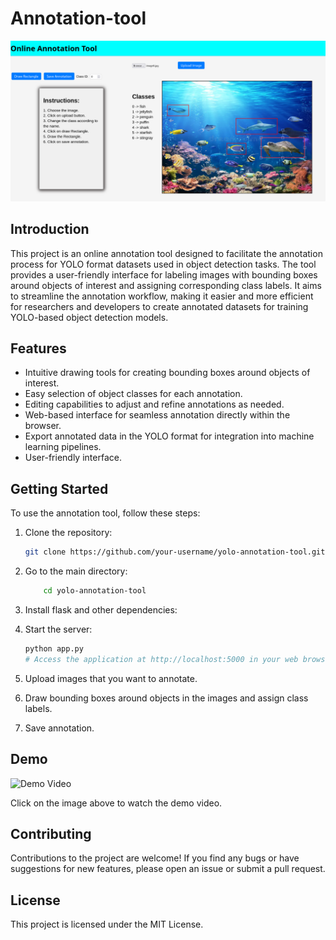 # Annotation-tool
![image](static/images/1.png)  

## Introduction

This project is an online annotation tool designed to facilitate the annotation process for YOLO format datasets used in object detection tasks. The tool provides a user-friendly interface for labeling images with bounding boxes around objects of interest and assigning corresponding class labels. It aims to streamline the annotation workflow, making it easier and more efficient for researchers and developers to create annotated datasets for training YOLO-based object detection models.

## Features

- Intuitive drawing tools for creating bounding boxes around objects of interest.
- Easy selection of object classes for each annotation.
- Editing capabilities to adjust and refine annotations as needed.
- Web-based interface for seamless annotation directly within the browser.
- Export annotated data in the YOLO format for integration into machine learning pipelines.
- User-friendly interface.

## Getting Started
To use the annotation tool, follow these steps:

1. Clone the repository:

    ```bash
    git clone https://github.com/your-username/yolo-annotation-tool.git
    ```
2. Go to the main directory:
    ```bash
        cd yolo-annotation-tool
    ```
3. Install flask and other dependencies:

4. Start the server:
    ```bash
    python app.py
    # Access the application at http://localhost:5000 in your web browser
    ```
5. Upload images that you want to annotate.
6. Draw bounding boxes around objects in the images and assign class labels.
7. Save annotation.

## Demo

![Demo Video](static/images/demo.gif)

Click on the image above to watch the demo video.

## Contributing

Contributions to the project are welcome! If you find any bugs or have suggestions for new features, please open an issue or submit a pull request.
## License

This project is licensed under the MIT License.